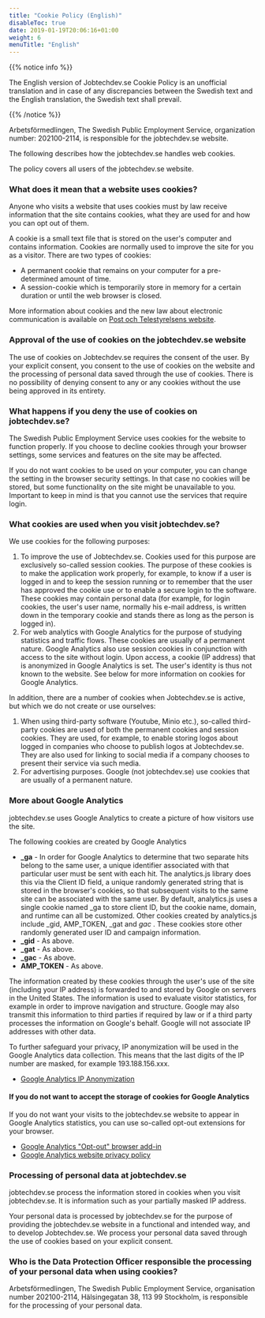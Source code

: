 ```yaml
---
title: "Cookie Policy (English)"
disableToc: true
date: 2019-01-19T20:06:16+01:00
weight: 6
menuTitle: "English"
---
```


{{% notice info %}}

The English version of Jobtechdev.se Cookie Policy is an unofficial translation and in case of any discrepancies between the Swedish text and the English translation, the Swedish text shall prevail.  

{{% /notice %}}

Arbetsförmedlingen, The Swedish Public Employment Service, organization number: 202100-2114, is responsible for the jobtechdev.se website.

The following describes how the jobtechdev.se handles web cookies.

The policy covers all users of the jobtechdev.se website.

### What does it mean that a website uses cookies?

Anyone who visits a website that uses cookies must by law receive information that the site contains cookies, what they are used for and how you can opt out of them.

A cookie is a small text file that is stored on the user's computer and contains information. Cookies are normally used to improve the site for you as a visitor. There are two types of cookies:

- A permanent cookie that remains on your computer for a pre-determined amount of time.
- A session-cookie which is temporarily store in memory for a certain duration or until the web browser is closed.

More information about cookies and the new law about electronic communication is available on [Post och Telestyrelsens website](http://www.pts.se).

### Approval of the use of cookies on the jobtechdev.se website

The use of cookies on Jobtechdev.se requires the consent of the user. By your explicit consent, you consent to the use of cookies on the website and the processing of personal data saved through the use of cookies. There is no possibility of denying consent to any or any cookies without the use being approved in its entirety.

### What happens if you deny the use of cookies on jobtechdev.se?

The Swedish Public Employment Service uses cookies for the website to function properly. If you choose to decline cookies through your browser settings, some services and features on the site may be affected.

If you do not want cookies to be used on your computer, you can change the setting in the browser security settings. In that case no cookies will be stored, but some functionality on the site might be unavailable to you. Important to keep in mind is that you cannot use the services that require login.

### What cookies are used when you visit jobtechdev.se?

We use cookies for the following purposes:

1. To improve the use of Jobtechdev.se. Cookies used for this purpose are exclusively so-called session cookies. The purpose of these cookies is to make the application work properly, for example, to know if a user is logged in and to keep the session running or to remember that the user has approved the cookie use or to enable a secure login to the software. These cookies may contain personal data (for example, for login cookies, the user's user name, normally his e-mail address, is written down in the temporary cookie and stands there as long as the person is logged in).
2. For web analytics with Google Analytics for the purpose of studying statistics and traffic flows. These cookies are usually of a permanent nature. Google Analytics also use session cookies in conjunction with access to the site without login. Upon access, a cookie (IP address) that is anonymized in Google Analytics is set. The user's identity is thus not known to the website. See below for more information on cookies for Google Analytics.

In addition, there are a number of cookies when Jobtechdev.se is active, but which we do not create or use ourselves:

1. When using third-party software (Youtube, Minio etc.), so-called third-party cookies are used of both the permanent cookies and session cookies. They are used, for example, to enable storing logos about logged in companies who choose to publish logos at Jobtechdev.se. They are also used for linking to social media if a company chooses to present their service via such media.
2. For advertising purposes. Google (not jobtechdev.se) use cookies that are usually of a permanent nature.

### More about Google Analytics

jobtechdev.se uses Google Analytics to create a picture of how visitors use the site.

The following cookies are created by Google Analytics

- **_ga** - In order for Google Analytics to determine that two separate hits belong to the same user, a unique identifier associated with that particular user must be sent with each hit. The analytics.js library does this via the Client ID field, a unique randomly generated string that is stored in the browser's cookies, so that subsequent visits to the same site can be associated with the same user. By default, analytics.js uses a single cookie named _ga to store client ID, but the cookie name, domain, and runtime can all be customized. Other cookies created by analytics.js include _gid, AMP_TOKEN, _gat and _gac_ <property-id>. These cookies store other randomly generated user ID and campaign information.
- **_gid** - As above.
- **_gat** - As above.
- **_gac** - As above.
- **AMP_TOKEN** - As above.

The information created by these cookies through the user's use of the site (including your IP address) is forwarded to and stored by Google on servers in the United States. The information is used to evaluate visitor statistics, for example in order to improve navigation and structure. Google may also transmit this information to third parties if required by law or if a third party processes the information on Google's behalf. Google will not associate IP addresses with other data.

To further safeguard your privacy, IP anonymization will be used in the Google Analytics data collection. This means that the last digits of the IP number are masked, for example 193.188.156.xxx.

- [Google Analytics IP Anonymization](https://support.google.com/analytics/answer/2763052?hl=en&&ref_topic=2919631)

#### If you do not want to accept the storage of cookies for Google Analytics

If you do not want your visits to the jobtechdev.se website to appear in Google Analytics statistics, you can use so-called opt-out extensions for your browser.

- [Google Analytics "Opt-out" browser add-in](http://tools.google.com/dlpage/gaoptout)
- [Google Analytics website privacy policy](http://www.google.com/policies/privacy/)

### Processing of personal data at jobtechdev.se

jobtechdev.se process the information stored in cookies when you visit jobtechdev.se. It is information such as your partially masked IP address.

Your personal data is processed by jobtechdev.se for the purpose of providing the jobtechdev.se website in a functional and intended way, and to develop Jobtechdev.se. We process your personal data saved through the use of cookies based on your explicit consent.

### Who is the Data Protection Officer responsible the processing of your personal data when using cookies?

Arbetsförmedlingen, The Swedish Public Employment Service, organisation number 202100-2114, Hälsingegatan 38, 113 99 Stockholm, is responsible for the processing of your personal data.

